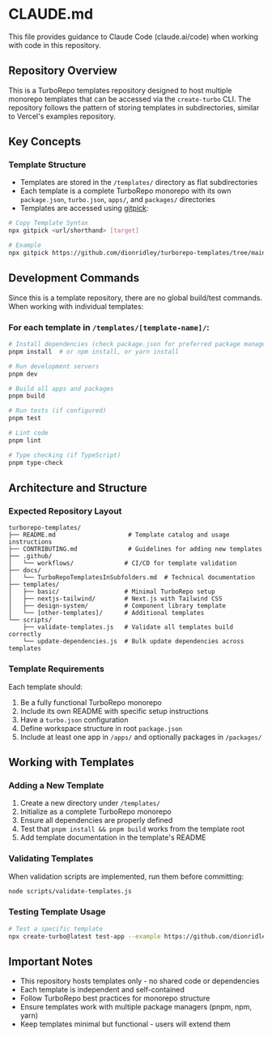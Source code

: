 # CLAUDE.md

This file provides guidance to Claude Code (claude.ai/code) when working with code in this repository.

## Repository Overview

This is a TurboRepo templates repository designed to host multiple monorepo templates that can be accessed via the `create-turbo` CLI. The repository follows the pattern of storing templates in subdirectories, similar to Vercel's examples repository.

## Key Concepts

### Template Structure

- Templates are stored in the `/templates/` directory as flat subdirectories
- Each template is a complete TurboRepo monorepo with its own `package.json`, `turbo.json`, `apps/`, and `packages/` directories
- Templates are accessed using [gitpick](https://github.com/nrjdalal/gitpick):

```bash
# Copy Template Syntax
npx gitpick <url/shorthand> [target]

# Example
npx gitpick https://github.com/dionridley/turborepo-templates/tree/main/templates/vite-react-storybook <folder>
```

## Development Commands

Since this is a template repository, there are no global build/test commands. When working with individual templates:

### For each template in `/templates/[template-name]/`:

```bash
# Install dependencies (check package.json for preferred package manager)
pnpm install  # or npm install, or yarn install

# Run development servers
pnpm dev

# Build all apps and packages
pnpm build

# Run tests (if configured)
pnpm test

# Lint code
pnpm lint

# Type checking (if TypeScript)
pnpm type-check
```

## Architecture and Structure

### Expected Repository Layout

```
turborepo-templates/
├── README.md                    # Template catalog and usage instructions
├── CONTRIBUTING.md              # Guidelines for adding new templates
├── .github/
│   └── workflows/              # CI/CD for template validation
├── docs/
│   └── TurboRepoTemplatesInSubfolders.md  # Technical documentation
├── templates/
│   ├── basic/                  # Minimal TurboRepo setup
│   ├── nextjs-tailwind/        # Next.js with Tailwind CSS
│   ├── design-system/          # Component library template
│   └── [other-templates]/      # Additional templates
└── scripts/
    ├── validate-templates.js   # Validate all templates build correctly
    └── update-dependencies.js  # Bulk update dependencies across templates
```

### Template Requirements

Each template should:

1. Be a fully functional TurboRepo monorepo
2. Include its own README with specific setup instructions
3. Have a `turbo.json` configuration
4. Define workspace structure in root `package.json`
5. Include at least one app in `/apps/` and optionally packages in `/packages/`

## Working with Templates

### Adding a New Template

1. Create a new directory under `/templates/`
2. Initialize as a complete TurboRepo monorepo
3. Ensure all dependencies are properly defined
4. Test that `pnpm install && pnpm build` works from the template root
5. Add template documentation in the template's README

### Validating Templates

When validation scripts are implemented, run them before committing:

```bash
node scripts/validate-templates.js
```

### Testing Template Usage

```bash
# Test a specific template
npx create-turbo@latest test-app --example https://github.com/dionridley/turborepo-templates --example-path templates/[template-name]
```

## Important Notes

- This repository hosts templates only - no shared code or dependencies
- Each template is independent and self-contained
- Follow TurboRepo best practices for monorepo structure
- Ensure templates work with multiple package managers (pnpm, npm, yarn)
- Keep templates minimal but functional - users will extend them
